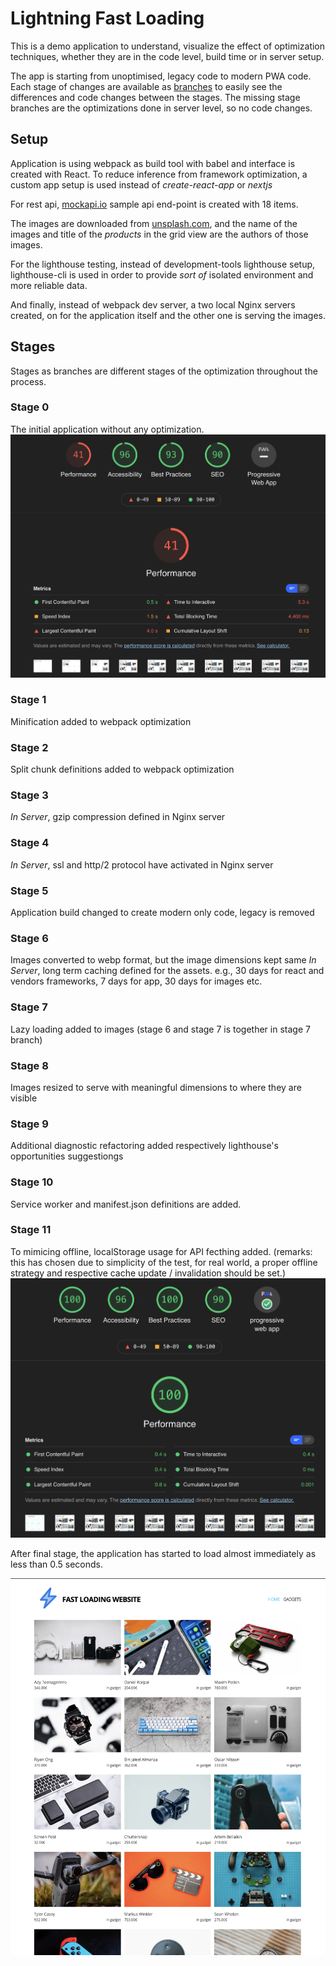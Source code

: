 # Lightning Fast Loading
This is a demo application to understand, visualize the effect of optimization techniques, whether they are in the code level, build time or in server setup.

The app is starting from unoptimised, legacy code to modern PWA code. Each stage of changes are available as [branches](https://github.com/bcinarli/lightning-fast-loading/branches/all) to easily see the differences and code changes between the stages. The missing stage branches are the optimizations done in server level, so no code changes.

## Setup
Application is using webpack as build tool with babel and interface is created with React. To reduce inference from framework optimization, a custom app setup is used instead of _create-react-app_ or _nextjs_

For rest api, [mockapi.io]() sample api end-point is created with 18 items.

The images are downloaded from [unsplash.com](), and the name of the images and title of the _products_ in the grid view are the authors of those images.

For the lighthouse testing, instead of development-tools lighthouse setup, lighthouse-cli is used in order to provide _sort of_ isolated environment and more reliable data.

And finally, instead of webpack dev server, a two local Nginx servers created, on for the application itself and the other one is serving the images.

## Stages
Stages as branches are different stages of the optimization throughout the process.

### Stage 0
The initial application without any optimization. 
![Stage 0 Lighthouse Report](https://raw.githubusercontent.com/bcinarli/lightning-fast-loading/main/lighthouse-reports/stage-0.png)

### Stage 1 
Minification added to webpack optimization 

### Stage 2
Split chunk definitions added to webpack optimization

### Stage 3
_In Server_, gzip compression defined in Nginx server

### Stage 4
_In Server_, ssl and http/2 protocol have activated in Nginx server

### Stage 5
Application build changed to create modern only code, legacy is removed

### Stage 6
Images converted to webp format, but the image dimensions kept same
_In Server_, long term caching defined for the assets. e.g., 30 days for react and vendors frameworks, 7 days for app, 30 days for images etc.

### Stage 7
Lazy loading added to images (stage 6 and stage 7 is together in stage 7 branch)

### Stage 8
Images resized to serve with meaningful dimensions to where they are visible

### Stage 9
Additional diagnostic refactoring added respectively lighthouse's opportunities suggestiongs

### Stage 10
Service worker and manifest.json definitions are added.

### Stage 11
To mimicing offline, localStorage usage for API fecthing added. (remarks: this has chosen due to simplicity of the test, for real world, a proper offline strategy and respective cache update / invalidation should be set.)
![100% Top score](https://raw.githubusercontent.com/bcinarli/lightning-fast-loading/main/lighthouse-reports/stage-11.png)

After final stage, the application has started to load almost immediately as less than 0.5 seconds.

![Lightning Fast Loading](https://raw.githubusercontent.com/bcinarli/lightning-fast-loading/main/app-screenshot.png "Lightning Fast Loading")
